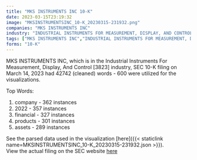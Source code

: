 ```yaml
---
title: "MKS INSTRUMENTS INC 10-K"
date: 2023-03-15T23:19:32
image: "MKSINSTRUMENTSINC_10-K_20230315-231932.png"
companies: "MKS INSTRUMENTS INC"
industry: "INDUSTRIAL INSTRUMENTS FOR MEASUREMENT, DISPLAY, AND CONTROL"
tags: ["MKS INSTRUMENTS INC","INDUSTRIAL INSTRUMENTS FOR MEASUREMENT, DISPLAY, AND CONTROL","03-14-2023","10-K"]
forms: "10-K"
---
```

MKS INSTRUMENTS INC, which is in the Industrial Instruments For Measurement, Display, And Control [3823] industry, SEC 10-K filing on March 14, 2023 had 42742 (cleaned) words - 600 were utilized for the visualizations.

Top Words:
1. company - 362 instances
2. 2022 - 357 instances
3. financial - 327 instances
4. products - 301 instances
5. assets - 289 instances


See the parsed data used in the visualization [here]({{< staticlink name=MKSINSTRUMENTSINC_10-K_20230315-231932.json >}}).  
View the actual filing on the SEC website [here](https://www.sec.gov/Archives/edgar/data/1049502/0000950170-23-007851.txt)